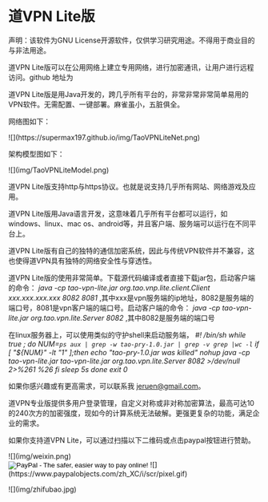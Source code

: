 
# 道VPN Lite版

声明：该软件为GNU License开源软件，仅供学习研究用途。不得用于商业目的与非法用途。

道VPN Lite版可以在公用网络上建立专用网络，进行加密通讯，让用户进行远程访问。github 地址为

道VPN Lite版是用Java开发的，跨几乎所有平台的，非常非常非常简单易用的VPN软件。无需配置、一键部署。麻雀虽小，五脏俱全。

网络图如下：

<div class="scale">![](https://supermax197.github.io/img/TaoVPNLiteNet.png)</div>

架构模型图如下：

<div class="scale">![](img/TaoVPNLiteModel.png)</div>

道VPN Lite版支持http与https协议。也就是说支持几乎所有网站、网络游戏及应用。

道VPN Lite版用Java语言开发，这意味着几乎所有平台都可以运行，如windows、linux、mac os、android等，并且客户端、服务端可以运行在不同平台上。

道VPN Lite版有自己的独特的通信加密系统，因此与传统VPN软件并不兼容，这也使得道VPN具有独特的网络安全性与穿透性。

道VPN Lite版的使用非常简单。下载源代码编译或者直接下载jar包，启动客户端的命令：
_java -cp tao-vpn-lite.jar org.tao.vnp.lite.client.Client xxx.xxx.xxx.xxx 8082 8081_
,其中xxx是vpn服务端的ip地址，8082是服务端的端口号，8081是vpn客户端的端口号。启动客户端的命令：
_java -cp tao-vpn-lite.jar org.tao.vpn.lite.Server 8082_
,其中8082是服务端的端口号

在linux服务器上，可以使用类似的守护shell来启动服务端，
_#! /bin/sh
while true ; do
NUM=`ps aux | grep -w tao-pry-1.0.jar | grep -v grep |wc -l`
if [ "${NUM}" -lt "1" ];then
echo "tao-pry-1.0.jar was killed"
nohup java -cp tao-vpn-lite.jar tao-vpn-lite.jar org.tao.vpn.lite.Server 8082 >/dev/null 2>%261 %26 fi
sleep 5s
done
exit 0_

如果你感兴趣或有更高需求，可以联系我 jeruen@gmail.com。

道VPN专业版提供多用户登录管理，自定义对称或非对称加密算法，最高可达10的240次方的加密强度，现如今的计算系统无法破解。更强更复杂的功能，满足企业的需求。

如果你支持道VPN Lite，可以通过扫描以下二维码或点击paypal按钮进行赞助。

<div class="scale">![](img/weixin.png)</div>

<div class="scale">

<form action="https://www.paypal.com/cgi-bin/webscr" method="post" target="_top"><input type="hidden" name="cmd" value="_s-xclick"> <input type="hidden" name="hosted_button_id" value="X5ZAA9MDNDEBY"> <input type="image" src="https://www.paypalobjects.com/en_US/i/btn/btn_donateCC_LG.gif" border="0" name="submit" alt="PayPal - The safer, easier way to pay online!"> ![](https://www.paypalobjects.com/zh_XC/i/scr/pixel.gif)</form>

</div>

<div class="scale">![](img/zhifubao.jpg)</div>

</article>
